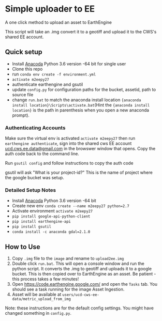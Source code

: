 # Simple uploader to EE

A one click method to upload an asset to EarthEngine

This script will take an .img convert it to a geotiff and upload it to the CWS's shared EE account.


## Quick setup
- Install [Anacoda](https://www.continuum.io/downloads) Python 3.6 version -64 bit for single user
- Clone this repo 
- run `conda env create -f environment.yml`
- `activate m2eepy27`
- authenticate earthengine and gsutil
- update `config.py` for configuration paths for the bucket, assetid, path to source file
- change `run.bat` to match the anaconda install location `{anaconda install location}\Scripts\activate.bat`(Hint the `{anaconda install location}` is the path in parenthesis when you open a new anaconda prompt). 

### Authenticating Accounts

Make sure the virtual env is activated `activate m2eepy27` then run `earthengine authenticate`, sign into the shared cws EE account ucd.cws.ee.data@gmail.com in the browswer window that opens. Copy the auth code back to the command line.


Run `gsutil config` and follow instructions to copy the auth code

gsutil will ask "What is your project-id?" This is the name of project where the google bucket was setup.

### Detailed Setup Notes

- Install [Anacoda](https://www.continuum.io/downloads) Python 3.6 version -64 bit
- Create new env `conda create --name m2eepy27 python=2.7`
- Activate environment `activate m2eepy27`
- `pip install google-api-python-client`
- `pip install earthengine-api`
- `pip install gsutil`
- `conda install -c anaconda gdal=2.1.0`


## How to Use

1. Copy `.img` file to the `image` and rename to `upload2ee.img`
2. Double click `run.bat`. This will open a console window and run the python script. It converts the .img to geotiff and uploads it to a google bucket. This is then copied over to EarthEngine as an asset. Be patient - this process takes a few minutes!
3. Open https://code.earthengine.google.com/ and open the `Tasks` tab. You should see a task running for the image Asset Ingestion.
4. Asset will be available at `users/ucd-cws-ee-data/metric_upload_from_img`

Note: these instructions are for the default config settings. You might have changed something in `config.py`. 
